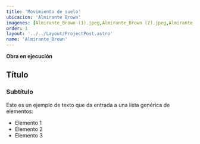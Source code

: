 ```yaml
---
title: 'Movimiento de suelo'
ubicacion: 'Almirante Brown'
imagenes: [Almirante_Brown (1).jpeg,Almirante_Brown (2).jpeg,Almirante_Brown (3).jpeg,Almirante_Brown (4).jpeg,Almirante_Brown (5).jpeg,]
order: 1
layout: '../../Layout/ProjectPost.astro'
name: 'Almirante_Brown'
---
```

**Obra en ejecución**


## Título
### Subtítulo
Este es un ejemplo de texto que da entrada a 
una lista genérica de elementos:
- Elemento 1
- Elemento 2
- Elemento 3
